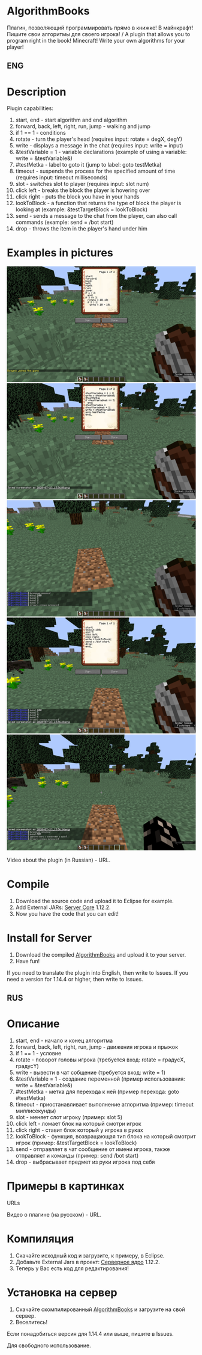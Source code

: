 # AlgorithmBooks
Плагин, позволяющий программировать прямо в книжке! В майнкрафт! Пишите свои алгоритмы для своего игрока! / A plugin that allows you to program right in the book! Minecraft! Write your own algorithms for your player!

## ENG
# Description
Plugin capabilities:
1. start, end - start algorithm and end algorithm
2. forward, back, left, right, run, jump - walking and jump
3. if 1 == 1 - conditions
4. rotate - turn the player's head (requires input: rotate = degX, degY)
5. write - displays a message in the chat (requires input: write = input)
6. &testVariable = 1 - variable declarations (example of using a variable: write = &testVariable&)
7. #testMetka - label to goto it (jump to label: goto testMetka)
8. timeout - suspends the process for the specified amount of time (requires input: timeout milliseconds)
9. slot - switches slot to player (requires input: slot num)
10. click left - breaks the block the player is hovering over
11. click right - puts the block you have in your hands
12. lookToBlock - a function that returns the type of block the player is looking at (example: &testTargetBlock = lookToBlock)
13. send - sends a message to the chat from the player, can also call commands (example: send = /bot start)
14. drop - throws the item in the player's hand under him

# Examples in pictures
![alt text](screenshots/2020-07-23_15.56.08.PNG "")
![alt text](screenshots/2020-07-23_15.56.12.PNG "")
![alt text](screenshots/2020-07-23_15.56.28.PNG "")
![alt text](screenshots/2020-07-23_15.56.34.PNG "")
![alt text](screenshots/2020-07-23_15.56.41.PNG "")

Video about the plugin (in Russian) - URL.

# Compile
1. Download the source code and upload it to Eclipse for example.
2. Add External JARs: [Server Core](https://getbukkit.org/download/craftbukkit) 1.12.2.
3. Now you have the code that you can edit!

# Install for Server
1. Download the compiled [AlgorithmBooks](https://github.com/Dseym/AlgorithmBooks/releases/download/AlgorithmBooks/AlgorithmBooks.jar) and upload it to your server.
2. Have fun!

If you need to translate the plugin into English, then write to Issues.
If you need a version for 1.14.4 or higher, then write to Issues.

## RUS
# Описание
1. start, end - начало и конец алгоритма
2. forward, back, left, right, run, jump - движения игрока и прыжок
3. if 1 == 1 - условие
4. rotate - поворот головы игрока (требуется вход: rotate = градусX, градусY)
5. write - вывести в чат собщение (требуется вход: write = 1)
6. &testVariable = 1 - создание переменной (пример использования: write = &testVariable&)
7. #testMetka - метка для перехода к ней (пример перехода: goto #testMetka)
8. timeout - приостанавливает выполнение аглоритма (пример: timeout миллисекунды)
9. slot - меняет слот игроку (пример: slot 5)
10. click left - ломает блок на который смотри игрок
11. click right - ставит блок который у игрока в руках
12. lookToBlock - функция, возвращающая тип блока на который смотрит игрок (пример: &testTargetBlock = lookToBlock)
13. send - отправляет в чат сообщение от имени игрока, также отправляет и команды (пример: send /bot start)
14. drop - выбрасывает предмет из руки игрока под себя

# Примеры в картинках
URLs

Видео о плагине (на русском) - URL.

# Компиляция
1. Скачайте исходный код и загрузите, к примеру, в Eclipse.
2. Добавьте External Jars в проект: [Серверное ядро](https://getbukkit.org/download/craftbukkit) 1.12.2.
3. Теперь у Вас есть код для редактирования!

# Установка на сервер
1. Скачайте скомпилированный [AlgorithmBooks](https://github.com/Dseym/AlgorithmBooks/releases/download/AlgorithmBooks/AlgorithmBooks.jar) и загрузите на свой сервер.
2. Веселитесь!

Eсли понадобиться версия для 1.14.4 или выше, пишите в Issues.

Для свободного использование.